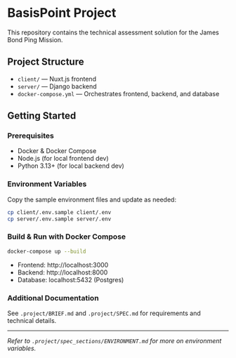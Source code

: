 # BasisPoint Project

This repository contains the technical assessment solution for the James Bond Ping Mission.

## Project Structure
- `client/` — Nuxt.js frontend
- `server/` — Django backend
- `docker-compose.yml` — Orchestrates frontend, backend, and database

## Getting Started

### Prerequisites
- Docker & Docker Compose
- Node.js (for local frontend dev)
- Python 3.13+ (for local backend dev)

### Environment Variables
Copy the sample environment files and update as needed:

```sh
cp client/.env.sample client/.env
cp server/.env.sample server/.env
```

### Build & Run with Docker Compose

```sh
docker-compose up --build
```

- Frontend: http://localhost:3000
- Backend: http://localhost:8000
- Database: localhost:5432 (Postgres)

### Additional Documentation
See `.project/BRIEF.md` and `.project/SPEC.md` for requirements and technical details.

---

_Refer to `.project/spec_sections/ENVIRONMENT.md` for more on environment variables._
